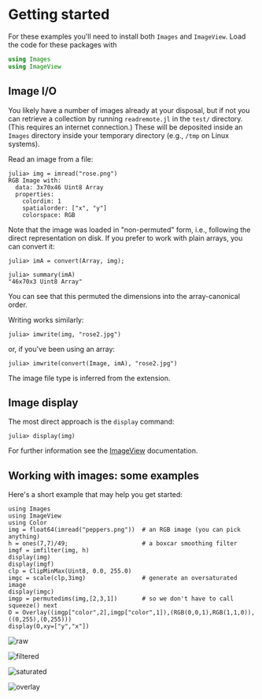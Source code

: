 # Getting started

For these examples you'll need to install both `Images` and `ImageView`.
Load the code for these packages with

```julia
using Images
using ImageView
```

## Image I/O

You likely have a number of images already at your disposal,
but if not you can retrieve a collection by running `readremote.jl` in the `test/` directory.
(This requires an internet connection.)
These will be deposited inside an `Images` directory inside your temporary directory
(e.g., `/tmp` on Linux systems).

Read an image from a file:
```
julia> img = imread("rose.png")
RGB Image with:
  data: 3x70x46 Uint8 Array
  properties:
    colordim: 1
    spatialorder: ["x", "y"]
    colorspace: RGB
```
Note that the image was loaded in "non-permuted" form, i.e., following the direct representation on disk.
If you prefer to work with plain arrays, you can convert it:
```
julia> imA = convert(Array, img);

julia> summary(imA)
"46x70x3 Uint8 Array"
```
You can see that this permuted the dimensions into the array-canonical order.

Writing works similarly:
```
julia> imwrite(img, "rose2.jpg")
```
or, if you've been using an array:
```
julia> imwrite(convert(Image, imA), "rose2.jpg")
```
The image file type is inferred from the extension.

## Image display

The most direct approach is the `display` command:
```
julia> display(img)
```
For further information see the [ImageView](https://github.com/timholy/ImageView.jl) documentation.

## Working with images: some examples

Here's a short example that may help you get started:
```
using Images
using ImageView
using Color
img = float64(imread("peppers.png"))  # an RGB image (you can pick anything)
h = ones(7,7)/49;                     # a boxcar smoothing filter
imgf = imfilter(img, h)
display(img)
display(imgf)
clp = ClipMinMax(Uint8, 0.0, 255.0)
imgc = scale(clp,3img)                # generate an oversaturated image
display(imgc)
imgp = permutedims(img,[2,3,1])       # so we don't have to call squeeze() next
O = Overlay((imgp["color",2],imgp["color",1]),(RGB(0,0,1),RGB(1,1,0)),((0,255),(0,255)))
display(O,xy=["y","x"])
```

![raw](figures/peppers1.jpg)

![filtered](figures/peppers2.jpg)

![saturated](figures/peppers3.jpg)

![overlay](figures/peppers4.jpg)
